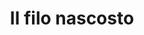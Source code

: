 ---
layout: post
title: Il filo nascosto
director: Paul Thomas Anderson
year: 2017
cover: https://images.mubicdn.net/images/film/157754/cache-225739-1626694724/image-w1280.jpg
---